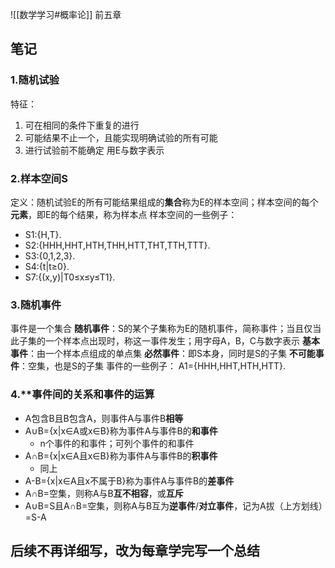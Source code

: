 ![[数学学习#概率论]]
前五章
## 笔记
### 1.**随机试验**

特征：
1. 可在相同的条件下重复的进行
2. 可能结果不止一个，且能实现明确试验的所有可能
3. 进行试验前不能确定
用E与数字表示

### 2.**样本空间S**

定义：随机试验E的所有可能结果组成的**集合**称为E的样本空间；样本空间的每个**元素**，即E的每个结果，称为样本点
样本空间的一些例子：
- S1:{H,T}.
- S2:{HHH,HHT,HTH,THH,HTT,THT,TTH,TTT}.
- S3:{0,1,2,3}.
- S4:{t|t≥0}.
- S7:{(x,y)|T0≤x≤y≤T1}.

### 3.**随机事件**

事件是一个集合
**随机事件**：S的某个子集称为E的随机事件，简称事件；当且仅当此子集的一个样本点出现时，称这一事件发生；用字母A，B，C与数字表示
**基本事件**：由一个样本点组成的单点集
**必然事件**：即S本身，同时是S的子集
**不可能事件**：空集，也是S的子集
事件的一些例子：
A1={HHH,HHT,HTH,HTT}.

### 4.**事件间的关系和事件的运算

- A包含B且B包含A，则事件A与事件B**相等**
- A∪B={x|x∈A或x∈B}称为事件A与事件B的**和事件**
	- n个事件的和事件；可列个事件的和事件
- A∩B={x|x∈A且x∈B}称为事件A与事件B的**积事件**
	- 同上
- A-B={x|x∈A且x不属于B}称为事件A与事件B的**差事件**
- A∩B=空集，则称A与B**互不相容**，或**互斥**
- A∪B=S且A∩B=空集，则称A与B互为**逆事件**/**对立事件**，记为A拔（上方划线）=S-A
## 后续不再详细写，改为每章学完写一个总结